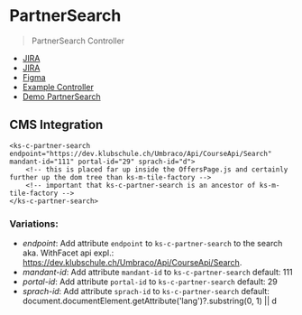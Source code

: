 # PartnerSearch

> PartnerSearch Controller

- [JIRA](https://jira.migros.net/browse/MIDUWEB-1019)
- [JIRA](https://jira.migros.net/browse/MIDUWEB-1020)
- [Figma](https://www.figma.com/design/1guRM28nOgSx4Gy4m7N7S6/Miduca-Suche?node-id=5024-92588&t=auV8p1YuZTKBTUJs-1)
- [Example Controller](https://github.com/mits-gossau/web-components-toolbox-klubschule/blob/master/src/es/components/organisms/offersPage/OffersPage.js#L167)
- [Demo PartnerSearch](https://mits-gossau.github.io/web-components-toolbox-klubschule/src/es/components/web-components-toolbox/docs/TemplateMiduweb.html?rootFolder=src&css=./src/css/variablesCustomKlubschule.css&login=./src/es/components/molecules/login/default-/default-.html&logo=./src/es/components/atoms/logo/default-/default-.html&nav=./src/es/components/web-components-toolbox/src/es/components/molecules/multiLevelNavigation/default-/default-.html&footer=./src/es/components/organisms/footer/default-/default-.html&content=./src/es/components/pages/Angebotsliste-Suchergebnis.html)

## CMS Integration
```
<ks-c-partner-search endpoint="https://dev.klubschule.ch/Umbraco/Api/CourseApi/Search" mandant-id="111" portal-id="29" sprach-id="d">
    <!-- this is placed far up inside the OffersPage.js and certainly further up the dom tree than ks-m-tile-factory -->
    <!-- important that ks-c-partner-search is an ancestor of ks-m-tile-factory -->
</ks-c-partner-search>
```

### Variations:
- *endpoint*: Add attribute `endpoint` to `ks-c-partner-search` to the search aka. WithFacet api expl.: https://dev.klubschule.ch/Umbraco/Api/CourseApi/Search.
- *mandant-id*: Add attribute `mandant-id` to `ks-c-partner-search` default: 111
- *portal-id*: Add attribute `portal-id` to `ks-c-partner-search` default: 29
- *sprach-id*: Add attribute `sprach-id` to `ks-c-partner-search` default: document.documentElement.getAttribute('lang')?.substring(0, 1) || d
